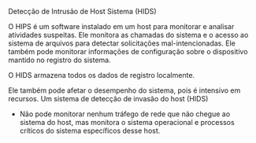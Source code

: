 Detecção de Intrusão de Host Sistema (HIDS)

O HIPS é um software instalado em um host para monitorar e analisar atividades suspeitas. Ele monitora as chamadas do sistema e o acesso ao sistema de arquivos para detectar solicitações mal-intencionadas. Ele também pode monitorar informações de configuração sobre o dispositivo mantido no registro do sistema.

O HIDS armazena todos os dados de registro localmente. 

Ele também pode afetar o desempenho do sistema, pois é intensivo em recursos. Um sistema de detecção de invasão do host (HIDS) 


- Não pode monitorar nenhum tráfego de rede que não chegue ao sistema do host, mas monitora o sistema operacional e processos críticos do sistema específicos desse host.